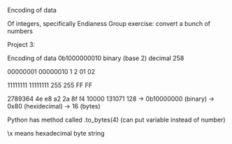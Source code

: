 

Encoding of data

Of integers, specifically
Endianess
Group exercise: convert a bunch of numbers

Project 3:


Encoding of data
0b1000000010 binary (base 2) decimal 258

00000001 00000010
	1		2
	01		02

11111111 11111111
	255		255
	FF		FF


2789364
4e e8 a2
2a 8f f4
10000
131071
128 -> 0b10000000 (binary) -> 0x80 (hexidecimal) -> 16 (bytes)

Python has method called .to_bytes(4) (can put variable instead of number)

\x means hexadecimal byte string